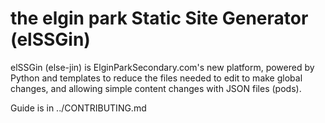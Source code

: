 # the elgin park Static Site Generator (elSSGin)
elSSGin (else-jin) is ElginParkSecondary.com's new platform, powered by Python and templates to reduce the files needed
to edit to make global changes, and allowing simple content changes with JSON files (pods).

Guide is in ../CONTRIBUTING.md